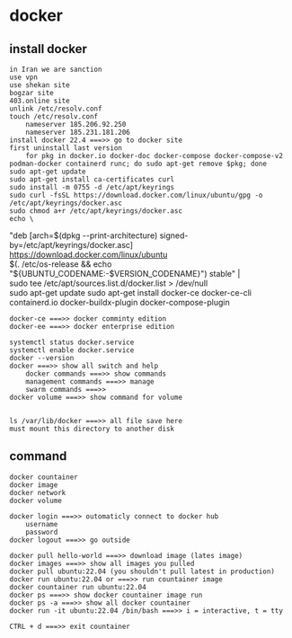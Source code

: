 # docker
## install docker
	in Iran we are sanction
	use vpn
	use shekan site
	bogzar site
	403.online site
	unlink /etc/resolv.conf
	touch /etc/resolv.conf
		nameserver 185.206.92.250
		nameserver 185.231.181.206
	install docker 22.4 ===>> go to docker site
	first uninstall last version
		for pkg in docker.io docker-doc docker-compose docker-compose-v2 podman-docker containerd runc; do sudo apt-get remove $pkg; done
	sudo apt-get update
	sudo apt-get install ca-certificates curl
	sudo install -m 0755 -d /etc/apt/keyrings
	sudo curl -fsSL https://download.docker.com/linux/ubuntu/gpg -o /etc/apt/keyrings/docker.asc
	sudo chmod a+r /etc/apt/keyrings/docker.asc
	echo \
  "deb [arch=$(dpkg --print-architecture) signed-by=/etc/apt/keyrings/docker.asc] https://download.docker.com/linux/ubuntu \
  $(. /etc/os-release && echo "${UBUNTU_CODENAME:-$VERSION_CODENAME}") stable" | \
  sudo tee /etc/apt/sources.list.d/docker.list > /dev/null	
	sudo apt-get update
	sudo apt-get install docker-ce docker-ce-cli containerd.io docker-buildx-plugin docker-compose-plugin
	
	
	docker-ce ===>> docker comminty edition
	docker-ee ===>> docker enterprise edition
		
	systemctl status docker.service
	systemctl enable docker.service
	docker --version
	docker ===>> show all switch and help
		docker commands ===>> show commands
		management commands ===>> manage
		swarm commands ===>>
	docker volume ===>> show command for volume
	
	
	ls /var/lib/docker ===>> all file save here
	must mount this directory to another disk
	
## command
	docker countainer
	docker image
	docker network
	docker volume
	
	docker login ===>> outomaticly connect to docker hub
		username
		password
	docker logout ===>> go outside
	
	docker pull hello-world ===>> download image (lates image)
	docker images ===>> show all images you pulled
	docker pull ubuntu:22.04 (you shouldn't pull latest in production)
	docker run ubuntu:22.04 or ===>> run countainer image
	docker countainer run ubuntu:22.04
	docker ps ===>> show docker countainer image run
	docker ps -a ===>> show all docker countainer
	docker run -it ubuntu:22.04 /bin/bash ===>> i = interactive, t = tty
	
	CTRL + d ===>> exit countainer